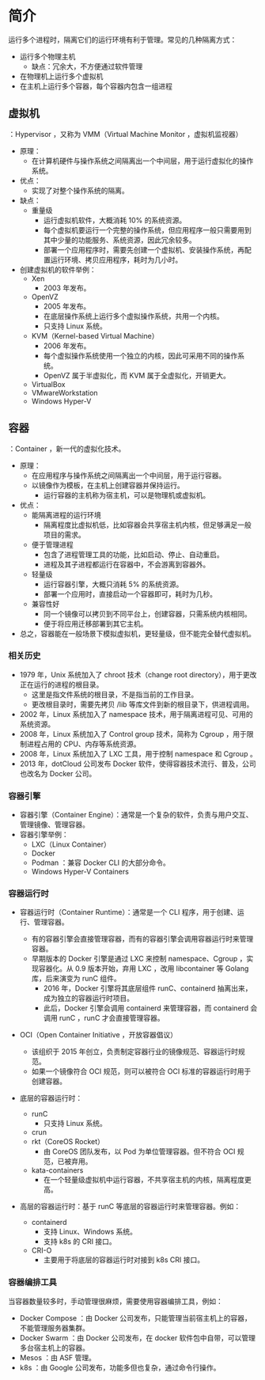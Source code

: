 # 简介

运行多个进程时，隔离它们的运行环境有利于管理。常见的几种隔离方式：
- 运行多个物理主机
  - 缺点：冗余大，不方便通过软件管理
- 在物理机上运行多个虚拟机
- 在主机上运行多个容器，每个容器内包含一组进程

## 虚拟机

：Hypervisor ，又称为 VMM（Virtual Machine Monitor ，虚拟机监视器）
- 原理：
  - 在计算机硬件与操作系统之间隔离出一个中间层，用于运行虚拟化的操作系统。
- 优点：
  - 实现了对整个操作系统的隔离。
- 缺点：
  - 重量级
    - 运行虚拟机软件，大概消耗 10% 的系统资源。
    - 每个虚拟机要运行一个完整的操作系统，但应用程序一般只需要用到其中少量的功能服务、系统资源，因此冗余较多。
    - 部署一个应用程序时，需要先创建一个虚拟机、安装操作系统，再配置运行环境、拷贝应用程序，耗时为几小时。
- 创建虚拟机的软件举例：
  - Xen
    - 2003 年发布。
  - OpenVZ
    - 2005 年发布。
    - 在底层操作系统上运行多个虚拟操作系统，共用一个内核。
    - 只支持 Linux 系统。
  - KVM（Kernel-based Virtual Machine）
    - 2006 年发布。
    - 每个虚拟操作系统使用一个独立的内核，因此可采用不同的操作系统。
    - OpenVZ 属于半虚拟化，而 KVM 属于全虚拟化，开销更大。
  - VirtualBox
  - VMwareWorkstation
  - Windows Hyper-V

## 容器

：Container ，新一代的虚拟化技术。
- 原理：
  - 在应用程序与操作系统之间隔离出一个中间层，用于运行容器。
  - 以镜像作为模板，在主机上创建容器并保持运行。
    - 运行容器的主机称为宿主机，可以是物理机或虚拟机。
- 优点：
  - 能隔离进程的运行环境
    - 隔离程度比虚拟机低，比如容器会共享宿主机内核，但足够满足一般项目的需求。
  - 便于管理进程
    - 包含了进程管理工具的功能，比如启动、停止、自动重启。
    - 进程及其子进程都运行在容器中，不会游离到容器外。
  - 轻量级
    - 运行容器引擎，大概只消耗 5% 的系统资源。
    - 部署一个应用时，直接启动一个容器即可，耗时为几秒。
  - 兼容性好
    - 同一个镜像可以拷贝到不同平台上，创建容器，只需系统内核相同。
    - 便于将应用迁移部署到其它主机。
- 总之，容器能在一般场景下模拟虚拟机，更轻量级，但不能完全替代虚拟机。

### 相关历史

- 1979 年，Unix 系统加入了 chroot 技术（change root directory），用于更改正在运行的进程的根目录。
  - 这里是指文件系统的根目录，不是指当前的工作目录。
  - 更改根目录时，需要先拷贝 /lib 等库文件到新的根目录下，供进程调用。
- 2002 年，Linux 系统加入了 namespace 技术，用于隔离进程可见、可用的系统资源。
- 2008 年，Linux 系统加入了 Control group 技术，简称为 Cgroup ，用于限制进程占用的 CPU、内存等系统资源。
- 2008 年，Linux 系统加入了 LXC 工具，用于控制 namespace 和 Cgroup 。
- 2013 年，dotCloud 公司发布 Docker 软件，使得容器技术流行、普及，公司也改名为 Docker 公司。

### 容器引擎

- 容器引擎（Container Engine）：通常是一个复杂的软件，负责与用户交互、管理镜像、管理容器。
- 容器引擎举例：
  - LXC（Linux Container）
  - Docker
  - Podman ：兼容 Docker CLI 的大部分命令。
  - Windows Hyper-V Containers

### 容器运行时

- 容器运行时（Container Runtime）：通常是一个 CLI 程序，用于创建、运行、管理容器。
  - 有的容器引擎会直接管理容器，而有的容器引擎会调用容器运行时来管理容器。
  - 早期版本的 Docker 引擎是通过 LXC 来控制 namespace、Cgroup ，实现容器化。从 0.9 版本开始，弃用 LXC ，改用 libcontainer 等 Golang 库，后来演变为 runC 组件。
    - 2016 年，Docker 引擎将其底层组件 runC、containerd 抽离出来，成为独立的容器运行时项目。
    - 此后，Docker 引擎会调用 containerd 来管理容器，而 containerd 会调用 runC ，runC 才会直接管理容器。
- OCI（Open Container Initiative ，开放容器倡议）
  - 该组织于 2015 年创立，负责制定容器行业的镜像规范、容器运行时规范。
  - 如果一个镜像符合 OCI 规范，则可以被符合 OCI 标准的容器运行时用于创建容器。

- 底层的容器运行时：
  - runC
    - 只支持 Linux 系统。
  - crun
  - rkt（CoreOS Rocket）
    - 由 CoreOS 团队发布，以 Pod 为单位管理容器。但不符合 OCI 规范，已被弃用。
  - kata-containers
    - 在一个轻量级虚拟机中运行容器，不共享宿主机的内核，隔离程度更高。

- 高层的容器运行时：基于 runC 等底层的容器运行时来管理容器。例如：
  - containerd
    - 支持 Linux、Windows 系统。
    - 支持 k8s 的 CRI 接口。
  - CRI-O
    - 主要用于将底层的容器运行时对接到 k8s CRI 接口。

### 容器编排工具

当容器数量较多时，手动管理很麻烦，需要使用容器编排工具，例如：
- Docker Compose ：由 Docker 公司发布，只能管理当前宿主机上的容器，不能管理服务器集群。
- Docker Swarm ：由 Docker 公司发布，在 docker 软件包中自带，可以管理多台宿主机上的容器。
- Mesos ：由 ASF 管理。
- k8s ：由 Google 公司发布，功能多但也复杂，通过命令行操作。
